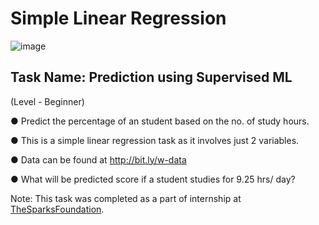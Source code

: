 # Simple Linear Regression 

![image](https://user-images.githubusercontent.com/51766201/121256934-b759d980-c8ca-11eb-9b87-11457fcd4218.png)


## Task Name: Prediction using Supervised ML

(Level - Beginner)

● Predict the percentage of an student based on the no. of study hours.

● This is a simple linear regression task as it involves just 2 variables.

● Data can be found at http://bit.ly/w-data

● What will be predicted score if a student studies for 9.25 hrs/ day?

Note: This task was completed as a part of internship at [TheSparksFoundation](https://www.linkedin.com/company/the-sparks-foundation/mycompany/).
